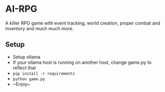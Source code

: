 # AI-RPG
A killer RPG game with event tracking, world creation, proper combat and inventory and much much more.

## Setup
 - Setup ollama
 - If your ollama host is running on another host, change game.py to reflect that
 - `pip install -r requirements`
 - `python game.py`
 - \~Enjoy\~
